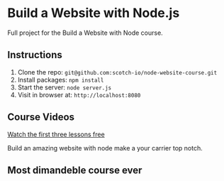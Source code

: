 # Build a Website with Node.js

Full project for the Build a Website with Node course. 

## Instructions

1. Clone the repo: `git@github.com:scotch-io/node-website-course.git`
2. Install packages: `npm install`
3. Start the server: `node server.js`
4. Visit in browser at: `http://localhost:8080`

## Course Videos

[Watch the first three lessons free](https://school.scotch.io/build-a-nodejs-website)

Build an amazing website with node make a your carrier top notch.
## Most dimandeble course ever
